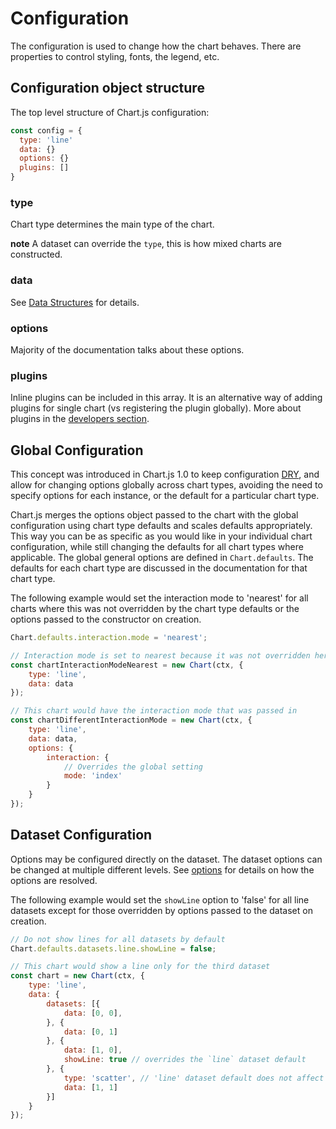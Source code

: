 # Configuration

The configuration is used to change how the chart behaves. There are properties to control styling, fonts, the legend, etc.

## Configuration object structure

The top level structure of Chart.js configuration:

```javascript
const config = {
  type: 'line'
  data: {}
  options: {}
  plugins: []
}
```

### type

Chart type determines the main type of the chart.

**note** A dataset can override the `type`, this is how mixed charts are constructed.

### data

See [Data Structures](../general/data-structures.md) for details.

### options

Majority of the documentation talks about these options.

### plugins

Inline plugins can be included in this array. It is an alternative way of adding plugins for single chart (vs registering the plugin globally).
More about plugins in the [developers section](../developers/plugins.md).

## Global Configuration

This concept was introduced in Chart.js 1.0 to keep configuration [DRY](https://en.wikipedia.org/wiki/Don%27t_repeat_yourself), and allow for changing options globally across chart types, avoiding the need to specify options for each instance, or the default for a particular chart type.

Chart.js merges the options object passed to the chart with the global configuration using chart type defaults and scales defaults appropriately. This way you can be as specific as you would like in your individual chart configuration, while still changing the defaults for all chart types where applicable. The global general options are defined in `Chart.defaults`. The defaults for each chart type are discussed in the documentation for that chart type.

The following example would set the interaction mode to 'nearest' for all charts where this was not overridden by the chart type defaults or the options passed to the constructor on creation.

```javascript
Chart.defaults.interaction.mode = 'nearest';

// Interaction mode is set to nearest because it was not overridden here
const chartInteractionModeNearest = new Chart(ctx, {
    type: 'line',
    data: data
});

// This chart would have the interaction mode that was passed in
const chartDifferentInteractionMode = new Chart(ctx, {
    type: 'line',
    data: data,
    options: {
        interaction: {
            // Overrides the global setting
            mode: 'index'
        }
    }
});
```

## Dataset Configuration

Options may be configured directly on the dataset. The dataset options can be changed at multiple different levels. See [options](../general/options.md#dataset-level-options) for details on how the options are resolved.

The following example would set the `showLine` option to 'false' for all line datasets except for those overridden by options passed to the dataset on creation.

```javascript
// Do not show lines for all datasets by default
Chart.defaults.datasets.line.showLine = false;

// This chart would show a line only for the third dataset
const chart = new Chart(ctx, {
    type: 'line',
    data: {
        datasets: [{
            data: [0, 0],
        }, {
            data: [0, 1]
        }, {
            data: [1, 0],
            showLine: true // overrides the `line` dataset default
        }, {
            type: 'scatter', // 'line' dataset default does not affect this dataset since it's a 'scatter'
            data: [1, 1]
        }]
    }
});
```
